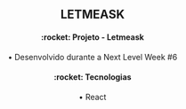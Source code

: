 <h2 align="center">
  LETMEASK
</h2>

<h4 align="center">:rocket: Projeto - Letmeask</h4>
<p align="center">• Desenvolvido durante a Next Level Week #6<p>

<h4 align="center">:rocket: Tecnologias</h4>
<p align="center">• React<p>
